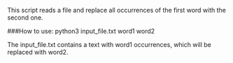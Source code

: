 This script reads a file and replace all occurrences of the first word with the second one.

###How to use: 
python3 input_file.txt word1 word2

The input_file.txt contains a text with word1 occurrences, which will be replaced with word2.

